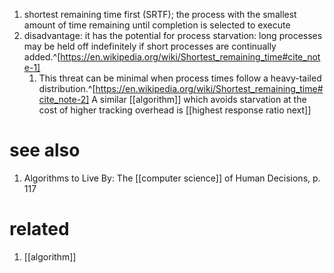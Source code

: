 1. shortest remaining time first (SRTF); the process with the smallest amount of time remaining until completion is selected to execute
2. disadvantage: it has the potential for process starvation: long processes may be held off indefinitely if short processes are continually added.^[https://en.wikipedia.org/wiki/Shortest_remaining_time#cite_note-1]
	1. This threat can be minimal when process times follow a heavy-tailed distribution.^[https://en.wikipedia.org/wiki/Shortest_remaining_time#cite_note-2] A similar [[algorithm]] which avoids starvation at the cost of higher tracking overhead is [[highest response ratio next]]

# see also
1. Algorithms to Live By: The [[computer science]] of Human Decisions, p. 117

# related
1. [[algorithm]]